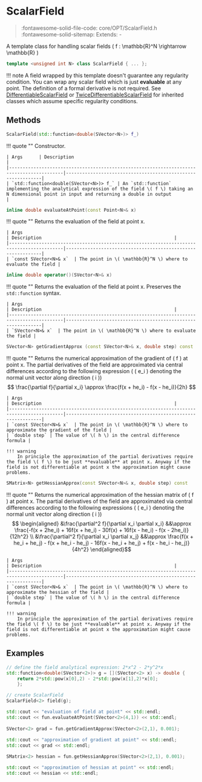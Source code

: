 # ScalarField

> :fontawesome-solid-file-code: core/OPT/ScalarField.h &nbsp;&nbsp;&nbsp;&nbsp;&nbsp;&nbsp; :fontawesome-solid-sitemap: Extends: -

A template class for handling scalar fields \( f : \mathbb{R}^N \rightarrow \mathbb{R} \)

``` c++
template <unsigned int N> class ScalarField { ... };
```

!!! note
	 A field wrapped by this template doesn't guarantee any regularity condition. You can wrap any scalar field which is just **evaluable** at any point. The definition of a formal derivative is not required. See [DifferentiableScalarField](DifferentiableScalarField.md) or [TwiceDifferentiableScalarField](TwiceDifferentiableScalarField.md) for inherited classes which assume specific regularity conditions.

## Methods

``` c++
ScalarField(std::function<double(SVector<N>)> f_)

```

!!! quote ""
	Constructor.

    | Args      | Description                                                 |
    |------------------------------------------------------------------------------------------|-------------------------------------------------------------|
    | `std::function<double(SVector<N>)> f_` | An `std::function` implementing the analytical expression of the field \( f \) taking an N dimensional point in input and returning a double in output                                                 |

``` c++
inline double evaluateAtPoint(const Point<N>& x)

```

!!! quote ""
	Returns the evaluation of the field at point x.

    | Args                                                                                          | Description                                                 |
    |------------------------------------------------------------------------------------------|-------------------------------------------------------------|
    | `const SVector<N>& x`  | The point in \( \mathbb{R}^N \) where to evaluate the field | 


``` c++
inline double operator()(SVector<N>& x)

```

!!! quote ""
	Returns the evaluation of the field at point x. Preserves the `std::function` syntax.

    | Args                                                                                          | Description                                                 |
    |------------------------------------------------------------------------------------------|-------------------------------------------------------------|
    | `SVector<N>& x`  | The point in \( \mathbb{R}^N \) where to evaluate the field | 

``` c++
SVector<N> getGradientApprox (const SVector<N>& x, double step) const
```
!!! quote ""
	Returns the numerical approximation of the gradient of \( f \) at point x. The partial derivatives of the field are approximated via central differences according to the following expression ( \( e_i \) denoting the normal unit vector along direction \( i \))
	$$ \frac{\partial f}{\partial x_i} \approx \frac{f(x + he_i) - f(x - he_i)}{2h} $$

    | Args                                                                                          | Description                                                 |
    |------------------------------------------------------------------------------------------|-------------------------------------------------------------|
    | `const SVector<N>& x`  | The point in \( \mathbb{R}^N \) where to approximate the gradient of the field |
	| `double step` | The value of \( h \) in the central difference formula |
	
	!!! warning 
		In principle the approximation of the partial derivatives require the field \( f \) to be just **evaluable** at point x. Anyway if the field is not differentiable at point x the approximation might cause problems.
		
``` c++
SMatrix<N> getHessianApprox(const SVector<N>& x, double step) const
```
!!! quote ""
	Returns the numerical approximation of the hessian matrix of \( f \) at point x. The partial derivatives of the field are approximated via central differences according to the following expressions ( \( e_i \) denoting the normal unit vector along direction \( i \))
	$$ \begin{aligned} 
	&\frac{\partial^2 f}{\partial x_i \partial x_i} &&\approx \frac{-f(x + 2he_i) + 16f(x + he_i) - 30f(x) + 16f(x - he_i) - f(x - 2he_i)}{12h^2} \\
	  &\frac{\partial^2 f}{\partial x_i \partial x_j} &&\approx \frac{f(x + he_i + he_j) - f(x + he_i - he_j) - 16f(x - he_i + he_j) + f(x - he_i - he_j)}{4h^2} 
	  \end{aligned}$$
	

    | Args                                                                                          | Description                                                 |
    |------------------------------------------------------------------------------------------|-------------------------------------------------------------|
    | `const SVector<N>& x`  | The point in \( \mathbb{R}^N \) where to approximate the hessian of the field |
	| `double step` | The value of \( h \) in the central difference formula |
	
	!!! warning 
		In principle the approximation of the partial derivatives require the field \( f \) to be just **evaluable** at point x. Anyway if the field is not differentiable at point x the approximation might cause problems.

## Examples

``` c++ linenums="1"
// define the field analytical expression: 2*x^2 - 2*y^2*x
std::function<double(SVector<2>)> g = [](SVector<2> x) -> double { 
	return 2*std::pow(x[0],2) - 2*std::pow(x[1],2)*x[0]; 
	};

// create ScalarField
ScalarField<2> field(g);

std::cout << "evaluation of field at point" << std::endl;
std::cout << fun.evaluateAtPoint(SVector<2>(4,1)) << std::endl;
  
SVector<2> grad = fun.getGradientApprox(SVector<2>(2,1), 0.001);
    
std::cout << "approximation of gradient at point" << std::endl;
std::cout << grad << std::endl;

SMatrix<2> hessian = fun.getHessianApprox(SVector<2>(2,1), 0.001);

std::cout << "approximation of hessian at point" << std::endl;
std::cout << hessian << std::endl;
```
